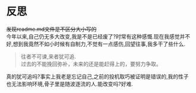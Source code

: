# 反思

<del>发现readme.md文件是不区分大小写的</del>  
今年以来,自己仍无多大改变,我是不是已经废了?时常有这种感慨.现在我感觉并不好,想到我竟然不如小时候有自制力,不觉有一点感伤,回望往事,我多干了些什么.  
> 往者不可谏,来者犹可追.  
> 过去的不能挽回弥补，未来的还是能赶得上的，要努力争取。  

真的犹可追吗?事实上我老是忘记自己,之前的投机取巧被证明是错误的,我的性子也无法影响环境,骨子里是随波逐流的人.能改变吗?好难.  
